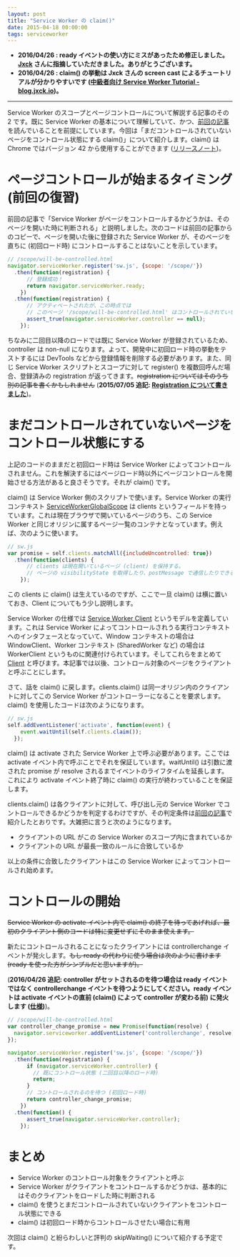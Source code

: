 ```yaml
---
layout: post
title: "Service Worker の claim()"
date: 2015-04-18 00:00:00
tags: serviceworker
---
```


- **2016/04/26 : ready イベントの使い方にミスがあったため修正しました。[Jxck](https://twitter.com/Jxck_) さんに指摘していただきました。ありがとうございます。**
- **2016/04/26 : claim() の挙動は Jxck さんの screen cast によるチュートリアルが分かりやすいです ([中級者向け Service Worker Tutorial - blog.jxck.io](https://blog.jxck.io/entries/2016-04-24/service-worker-tutorial.html))。**

---

Service Worker のスコープとページコントロールについて解説する記事のその 2 です。既に Service Worker の基本について理解していて、かつ、[前回の記事](/2015/02/28/service-worker-scope-and-page-control)を読んでいることを前提にしています。今回は「まだコントロールされていないページをコントロール状態にする claim()」について紹介します。claim() は Chrome ではバージョン 42 から使用することができます ([リリースノート](https://groups.google.com/a/chromium.org/forum/#!topic/service-worker-discuss/c6qFwC79Q1A))。

# ページコントロールが始まるタイミング (前回の復習)

前回の記事で「Service Worker がページをコントロールするかどうかは、そのページを開いた時に判断される」と説明しました。次のコードは前回の記事からのコピーで、ページを開いた後に登録された Service Worker が、そのページを直ちに (初回ロード時) にコントロールすることはないことを示しています。

```js
// /scope/will-be-controlled.html
navigator.serviceWorker.register('sw.js', {scope: '/scope/'})
  .then(function(registration) {
      // 登録成功！
      return navigator.serviceWorker.ready;
    })
  .then(function(registration) {
      // アクティベートされたが、この時点では
      // このページ '/scope/will-be-controlled.html' はコントロールされていない。
      assert_true(navigator.serviceWorker.controller == null);
    });
```

ちなみに二回目以降のロードでは既に Service Worker が登録されているため、controller は non-null になります。よって、開発中に初回ロード時の挙動をテストするには DevTools などから登録情報を削除する必要があります。また、同じ Service Worker スクリプトとスコープに対して register() を複数回呼んだ場合、登録済みの registration が返ってきます。<del>registration についてはそのうち別の記事を書くかもしれません</del> (**2015/07/05 追記: [Registration について書きました](/2015/07/05/service-worker-registration)**)。

# まだコントロールされていないページをコントロール状態にする

上記のコードのままだと初回ロード時は Service Worker によってコントロールされません。これを解決するにはページロード時以外にページコントロールを開始させる方法があると良さそうです。それが claim() です。

claim() は Service Worker 側のスクリプトで使います。Service Worker の実行コンテキスト [ServiceWorkerGlobalScope](https://slightlyoff.github.io/ServiceWorker/spec/service_worker/index.html#service-worker-global-scope) は clients というフィールドを持っています。これは現在ブラウザで開いているページのうち、この Service Worker と同じオリジンに属するページ一覧のコンテナとなっています。例えば、次のように使います。

```js
// sw.js
var promise = self.clients.matchAll({includeUncontrolled: true})
  .then(function(clients) {
      // clients は現在開いているページ (client) を保持する。
      // ページの visibilityState を取得したり、postMessage で通信したりできる。
    });
```

この clients に claim() は生えているのですが、ここで一旦 claim() は横に置いておき、Client についてもう少し説明します。

Service Worker の仕様では [Service Worker Client](https://slightlyoff.github.io/ServiceWorker/spec/service_worker/index.html#service-worker-client-concept) というモデルを定義しています。これは Service Worker によってコントロールされうる実行コンテキストへのインタフェースとなっていて、Window コンテキストの場合は WindowClient、Worker コンテキスト (SharedWorker など) の場合は WorkerClient というものに関連付けられています。そしてこれらをまとめて [Client](https://slightlyoff.github.io/ServiceWorker/spec/service_worker/index.html#client-interface) と呼びます。本記事では以後、コントロール対象のページをクライアントと呼ぶことにします。

さて、話を claim() に戻します。clients.claim() は同一オリジン内のクライアントに対してこの Service Worker がコントローラーになることを要求します。claim() を使用したコードは次のようになります。

```js
// sw.js
self.addEventListener('activate', function(event) {
    event.waitUntil(self.clients.claim());
  });
```

claim() は activate された Service Worker 上で呼ぶ必要があります。ここでは activate イベント内で呼ぶことでそれを保証しています。waitUntil() は引数に渡された promise が resolve されるまでイベントのライフタイムを延長します。これにより activate イベント終了時に claim() の実行が終わっていることを保証します。

clients.claim() は各クライアントに対して、呼び出し元の Service Worker でコントロールできるかどうかを判定するわけですが、その判定条件は[前回の記事](/2015/02/28/service-worker-scope-and-page-control)で紹介したとおりです。大雑把に言うと次のようになります。

 - クライアントの URL がこの Service Worker のスコープ内に含まれているか
 - クライアントの URL が最長一致のルールに合致しているか

以上の条件に合致したクライアントはこの Service Worker によってコントロールされ始めます。

# コントロールの開始

<del>Service Worker の activate イベント内で claim() の終了を待ってあげれば、最初のクライアント側のコードは特に変更せずにそのまま使えます。</del>

新たにコントロールされることになったクライアントには controllerchange イベントが発火します。<del>もし ready の代わりに使う場合は次のように書けます (ready を使った方がシンプルだと思いますが)。</del>

(**2016/04/26 追記: controller がセットされるのを待つ場合は ready イベントではなく controllerchange イベントを待つようにしてください。ready イベントは activate イベントの直前 (claim() によって controller が変わる前) に発火します ([仕様](https://slightlyoff.github.io/ServiceWorker/spec/service_worker/#navigator-service-worker-ready))**)。

```js
// /scope/will-be-controlled.html
var controller_change_promise = new Promise(function(resolve) {
  navigator.serviceworker.addEventListener('controllerchange', resolve);
});

navigator.serviceWorker.register('sw.js', {scope: '/scope/'})
  .then(function(registration) {
      if (navigator.serviceWorker.controller) {
        // 既にコントロール状態 (二回目以降のロード時)
        return;
      }
      // コントロールされるのを待つ (初回ロード時)
      return controller_change_promise;
    })
  .then(function() {
      assert_true(navigator.serviceWorker.controller);
    });
```

# まとめ

 - Service Worker のコントロール対象をクライアントと呼ぶ
 - Service Worker がクライアントをコントロールするかどうかは、基本的にはそのクライアントをロードした時に判断される
 - claim() を使うとまだコントロールされていないクライアントをコントロール状態にできる
 - claim() は初回ロード時からコントロールさせたい場合に有用

次回は claim() と紛らわしいと評判の skipWaiting() について紹介する予定です。
